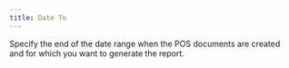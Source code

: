 ```yaml
---
title: Date To
---
```



Specify the end of the date range when the POS documents are created  and for which you want to generate the report.
